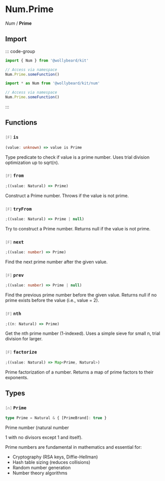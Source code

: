 # Num.Prime

_Num_ / **Prime**

## Import

::: code-group

```typescript [Namespace]
import { Num } from '@wollybeard/kit'

// Access via namespace
Num.Prime.someFunction()
```

```typescript [Barrel]
import * as Num from '@wollybeard/kit/num'

// Access via namespace
Num.Prime.someFunction()
```

:::

## Functions

### <span style="opacity: 0.6; font-weight: normal; font-size: 0.85em;">`[F]`</span> `is`

```typescript
(value: unknown) => value is Prime
```

<SourceLink href="https://github.com/jasonkuhrt/kit/blob/main/./src/domains/num/prime/prime.ts#L41" />

Type predicate to check if value is a prime number. Uses trial division optimization up to sqrt(n).

### <span style="opacity: 0.6; font-weight: normal; font-size: 0.85em;">`[F]`</span> `from`

```typescript
;((value: Natural) => Prime)
```

<SourceLink href="https://github.com/jasonkuhrt/kit/blob/main/./src/domains/num/prime/prime.ts#L74" />

Construct a Prime number. Throws if the value is not prime.

### <span style="opacity: 0.6; font-weight: normal; font-size: 0.85em;">`[F]`</span> `tryFrom`

```typescript
;((value: Natural) => Prime | null)
```

<SourceLink href="https://github.com/jasonkuhrt/kit/blob/main/./src/domains/num/prime/prime.ts#L96" />

Try to construct a Prime number. Returns null if the value is not prime.

### <span style="opacity: 0.6; font-weight: normal; font-size: 0.85em;">`[F]`</span> `next`

```typescript
;((value: number) => Prime)
```

<SourceLink href="https://github.com/jasonkuhrt/kit/blob/main/./src/domains/num/prime/prime.ts#L114" />

Find the next prime number after the given value.

### <span style="opacity: 0.6; font-weight: normal; font-size: 0.85em;">`[F]`</span> `prev`

```typescript
;((value: number) => Prime | null)
```

<SourceLink href="https://github.com/jasonkuhrt/kit/blob/main/./src/domains/num/prime/prime.ts#L141" />

Find the previous prime number before the given value. Returns null if no prime exists before the value (i.e., value = 2).

### <span style="opacity: 0.6; font-weight: normal; font-size: 0.85em;">`[F]`</span> `nth`

```typescript
;((n: Natural) => Prime)
```

<SourceLink href="https://github.com/jasonkuhrt/kit/blob/main/./src/domains/num/prime/prime.ts#L173" />

Get the nth prime number (1-indexed). Uses a simple sieve for small n, trial division for larger.

### <span style="opacity: 0.6; font-weight: normal; font-size: 0.85em;">`[F]`</span> `factorize`

```typescript
;((value: Natural) => Map<Prime, Natural>)
```

<SourceLink href="https://github.com/jasonkuhrt/kit/blob/main/./src/domains/num/prime/prime.ts#L211" />

Prime factorization of a number. Returns a map of prime factors to their exponents.

## Types

### <span style="opacity: 0.6; font-weight: normal; font-size: 0.85em;">`[∩]`</span> `Prime`

```typescript
type Prime = Natural & { [PrimeBrand]: true }
```

<SourceLink href="https://github.com/jasonkuhrt/kit/blob/main/./src/domains/num/prime/prime.ts#L26" />

Prime number (natural number

1 with no divisors except 1 and itself).

Prime numbers are fundamental in mathematics and essential for:

- Cryptography (RSA keys, Diffie-Hellman)
- Hash table sizing (reduces collisions)
- Random number generation
- Number theory algorithms
